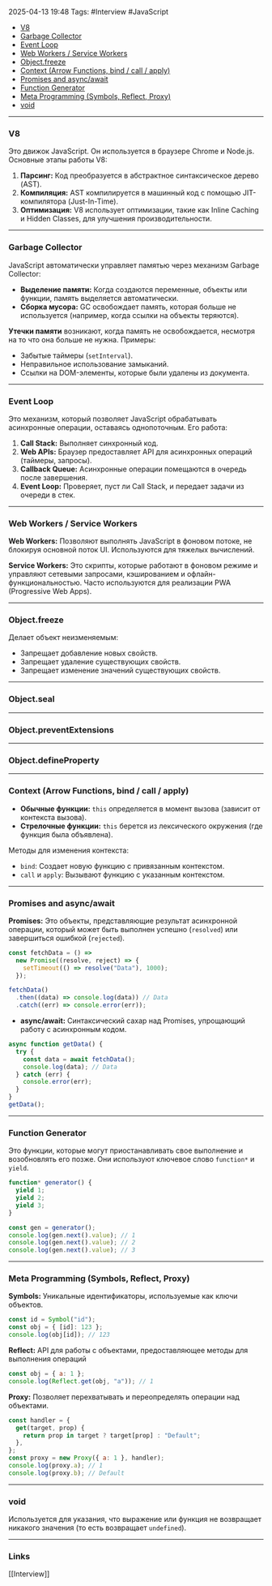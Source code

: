 2025-04-13 19:48
Tags: #Interview #JavaScript 

- [V8](#V8)
- [Garbage Collector](#Garbage%20Collector)
- [Event Loop](#Event%20Loop)
- [Web Workers / Service Workers](#Web%20Workers%20/%20Service%20Workers)
- [Object.freeze](#Object.freeze)
- [Context (Arrow Functions, bind / call / apply)](#Context%20(Arrow%20Functions,%20bind%20/%20call%20/%20apply))
- [Promises and async/await](#Promises%20and%20async/await)
- [Function Generator](#Function%20Generator)
- [Meta Programming (Symbols, Reflect, Proxy)](#Meta%20Programming%20(Symbols,%20Reflect,%20Proxy))
- [void](#void)

---
### V8

Это движок JavaScript. Он используется в браузере Chrome и Node.js.
Основные этапы работы V8:
1. **Парсинг:** Код преобразуется в абстрактное синтаксическое дерево (AST).
2. **Компиляция:** AST компилируется в машинный код с помощью JIT-компилятора (Just-In-Time).
3. **Оптимизация:** V8 использует оптимизации, такие как Inline Caching и Hidden Classes, для улучшения производительности.

---

### Garbage Collector

JavaScript автоматически управляет памятью через механизм Garbage Collector:
- **Выделение памяти:** Когда создаются переменные, объекты или функции, память выделяется автоматически.
- **Сборка мусора:** GC освобождает память, которая больше не используется (например, когда ссылки на объекты теряются).

**Утечки памяти** возникают, когда память не освобождается, несмотря на то что она больше не нужна. Примеры:
- Забытые таймеры (`setInterval`).
- Неправильное использование замыканий.
- Ссылки на DOM-элементы, которые были удалены из документа.

---

### Event Loop

Это механизм, который позволяет JavaScript обрабатывать асинхронные операции, оставаясь однопоточным. Его работа:

1. **Call Stack:** Выполняет синхронный код.
2. **Web APIs:** Браузер предоставляет API для асинхронных операций (таймеры, запросы).
3. **Callback Queue:** Асинхронные операции помещаются в очередь после завершения.
4. **Event Loop:** Проверяет, пуст ли Call Stack, и передает задачи из очереди в стек.

---

### Web Workers / Service Workers

**Web Workers:** Позволяют выполнять JavaScript в фоновом потоке, не блокируя основной поток UI. Используются для тяжелых вычислений.

**Service Workers:** Это скрипты, которые работают в фоновом режиме и управляют сетевыми запросами, кэшированием и офлайн-функциональностью. Часто используются для реализации PWA (Progressive Web Apps).

---

### Object.freeze

Делает объект неизменяемым:

- Запрещает добавление новых свойств.
- Запрещает удаление существующих свойств.
- Запрещает изменение значений существующих свойств.

---

### Object.seal

---

### Object.preventExtensions

---

### Object.defineProperty

---

### Context (Arrow Functions, bind / call / apply)

- **Обычные функции:** `this` определяется в момент вызова (зависит от контекста вызова).
- **Стрелочные функции:** `this` берется из лексического окружения (где функция была объявлена).

Методы для изменения контекста:

- `bind`: Создает новую функцию с привязанным контекстом.
- `call` и `apply`: Вызывают функцию с указанным контекстом.

---

### Promises and async/await

**Promises:** Это объекты, представляющие результат асинхронной операции, который может быть выполнен успешно (`resolved`) или завершиться ошибкой (`rejected`).
```js
const fetchData = () =>
  new Promise((resolve, reject) => {
    setTimeout(() => resolve("Data"), 1000);
  });

fetchData()
  .then((data) => console.log(data)) // Data
  .catch((err) => console.error(err));
```

- **async/await:** Синтаксический сахар над Promises, упрощающий работу с асинхронным кодом.
```js
async function getData() {
  try {
    const data = await fetchData();
    console.log(data); // Data
  } catch (err) {
    console.error(err);
  }
}
getData();
```

---

### Function Generator

Это функции, которые могут приостанавливать свое выполнение и возобновлять его позже. Они используют ключевое слово `function*` и `yield`.

```js
function* generator() {
  yield 1;
  yield 2;
  yield 3;
}

const gen = generator();
console.log(gen.next().value); // 1
console.log(gen.next().value); // 2
console.log(gen.next().value); // 3
```

---

### Meta Programming (Symbols, Reflect, Proxy)

**Symbols:** Уникальные идентификаторы, используемые как ключи объектов.
```js
const id = Symbol("id");
const obj = { [id]: 123 };
console.log(obj[id]); // 123
```

**Reflect:** API для работы с объектами, предоставляющее методы для выполнения операций
```js
const obj = { a: 1 };
console.log(Reflect.get(obj, "a")); // 1
```

**Proxy:** Позволяет перехватывать и переопределять операции над объектами.
```js
const handler = {
  get(target, prop) {
    return prop in target ? target[prop] : "Default";
  },
};
const proxy = new Proxy({ a: 1 }, handler);
console.log(proxy.a); // 1
console.log(proxy.b); // Default
```

---

### void

Используется для указания, что выражение или функция не возвращает никакого значения (то есть возвращает `undefined`).

---
### Links
[[Interview]]